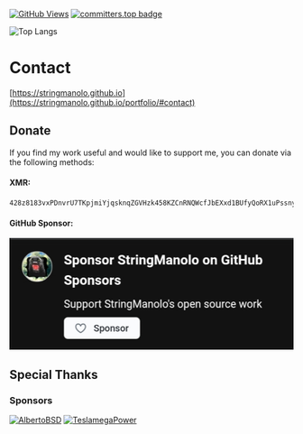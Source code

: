 [![GitHub Views](https://komarev.com/ghpvc/?username=StringManolo&color=2A3F36)](https://github.com/stringmanolo)
[![committers.top badge](https://user-badge.committers.top/spain/StringManolo.svg)](https://user-badge.committers.top/spain/StringManolo)

![Top Langs](https://github-readme-stats.vercel.app/api/top-langs/?username=StringManolo&hide=html,css,smali,makefile,dogescript&langs_count=10)

# Contact
[https://stringmanolo.github.io](https://stringmanolo.github.io/portfolio/#contact)


## Donate

If you find my work useful and would like to support me, you can donate via the following methods:

#### XMR:
```
428z8183vxPDnvrU7TKpjmiYjqsknqZGVHzk458KZCnRNQWcfJbEXxd1BUfyQoRX1uPssnynN7KwMh2GMeWfK7BeFp1htMA
```
#### GitHub Sponsor:
[![Sponsor](https://raw.githubusercontent.com/StringManolo/share/master/images/sponsor_card.jpg)](https://github.com/sponsors/StringManolo)

## Special Thanks

### Sponsors

[![AlbertoBSD](https://avatars.githubusercontent.com/u/17832765?s=60&v=4)](https://github.com/albertobsd) 
[![TeslamegaPower](https://avatars.githubusercontent.com/u/132848198?s=60&v=4)](https://github.com/TeslamegaPower)
